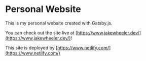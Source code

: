 # Personal Website

This is my personal website created with Gatsby.js.

You can check out the site live at [https://www.jakewheeler.dev/](https://www.jakewheeler.dev/)!

This site is deployed by [https://www.netlify.com/](https://www.netlify.com/)
